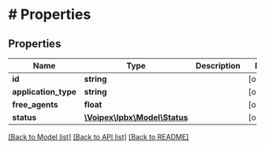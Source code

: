 # # Properties

## Properties

Name | Type | Description | Notes
------------ | ------------- | ------------- | -------------
**id** | **string** |  | [optional]
**application_type** | **string** |  | [optional]
**free_agents** | **float** |  | [optional]
**status** | [**\Voipex\Ipbx\Model\Status**](Status.md) |  | [optional]

[[Back to Model list]](../../README.md#models) [[Back to API list]](../../README.md#endpoints) [[Back to README]](../../README.md)
